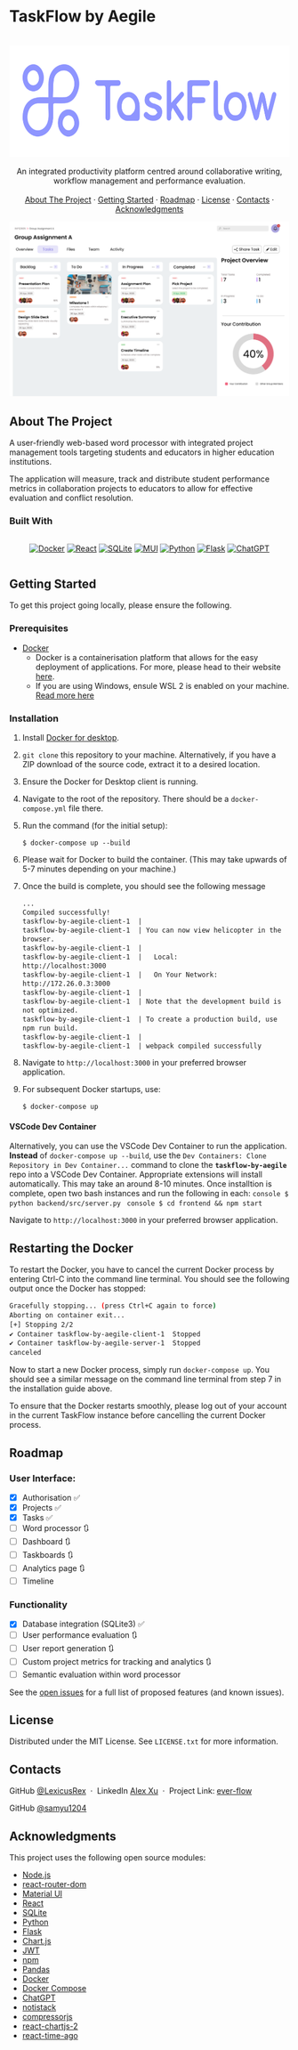 # TaskFlow by Aegile
<a name="readme-top"></a>

<!-- https://www.markdownguide.org/basic-syntax/#reference-style-links -->

<!-- [![Contributors][contributors-shield]][contributors-url]
[![Forks][forks-shield]][forks-url]
[![Stargazers][stars-shield]][stars-url]
[![Issues][issues-shield]][issues-url]
[![MIT License][license-shield]][license-url]
[![LinkedIn][linkedin-shield]][linkedin-url] -->

<!-- PROJECT LOGO & DESCRIPTION & IMAGES -->
<br />
<div align="center">
  <a href="https://github.com/LexicusRex/ever-flow">
    <img src="images/taskflow-logo-left.svg" alt="Logo" width="600" height="200">
  </a>

  <p align="center">
    An integrated productivity platform centred around collaborative writing, workflow management and performance evaluation.
    <br />
    <!-- <a href="https://github.com/LexicusRex/ever-flow"><strong>❌Explore the docs »</strong></a>
    <br /> -->
    <br />
    <a href="#about-the-project">About The Project</a>
    ·
    <a href="#getting-started">Getting Started</a>
    ·
    <!-- <a href="#usage">Usage</a>
    · -->
    <a href="#roadmap">Roadmap</a>
    ·
    <a href="#license">License</a>
    ·
    <a href="#contact">Contacts</a>
    ·
    <a href="#acknowledgments">Acknowledgments</a>
  </p>
</div>

<!-- PROJECT FEATURES -->

![](images/taskflow-task-board.png)

## About The Project

A user-friendly web-based word processor with integrated project management tools
targeting students and educators in higher education institutions.

The application will measure, track and distribute student performance metrics in collaboration projects to educators to allow for effective evaluation and conflict resolution.

### Built With

<div align="center" style="display: flex; justify-content: center">

[![Docker][docker-shield]][docker-url]
[![React][react-shield]][react-url]
[![SQLite][SQLite-shield]][SQLite-url]
[![MUI][MUI-shield]][MUI-url]
[![Python][python-shield]][python-url]
[![Flask][flask-shield]][flask-url]
[![ChatGPT][chatgpt-shield]][chatgpt-url]
<!-- [![Pandas][pandas-shield]][pandas-url] -->
<!-- [![Chart.js][chartjs-shield]][chartjs-url] -->
<!-- [![JWT][jwt-shield]][jwt-url] -->
<!-- [![npm][npm-shield]][npm-url] -->
<!-- [![Node.js][nodejs-shield]][nodejs-url] -->
<!-- [![React Router][react-router-shield]][react-router-url] -->

</div>

<!-- GETTING STARTED -->

## Getting Started

To get this project going locally, please ensure the following.

### Prerequisites
-   [Docker][docker-url]
    -   Docker is a containerisation platform that allows for the easy deployment of applications. For more, please head to their website [here](https://www.docker.com/).
    -   If you are using Windows, ensule WSL 2 is enabled on your machine. [Read more here](https://docs.docker.com/desktop/wsl/) 
### Installation
1. Install [Docker for desktop][docker-url].
2. `git clone` this repository to your machine. Alternatively, if you have a ZIP download of the source code, extract it to a desired location.
3. Ensure the Docker for Desktop client is running.
4. Navigate to the root of the repository. There should be a `docker-compose.yml` file there.
5. Run the command (for the initial setup):
    ```console
    $ docker-compose up --build
    ```
6. Please wait for Docker to build the container. (This may take upwards of 5-7 minutes depending on your machine.)
7. Once the build is complete, you should see the following message

    ```console
    ...
    Compiled successfully!
    taskflow-by-aegile-client-1  |
    taskflow-by-aegile-client-1  | You can now view helicopter in the browser.
    taskflow-by-aegile-client-1  |
    taskflow-by-aegile-client-1  |   Local:            http://localhost:3000
    taskflow-by-aegile-client-1  |   On Your Network:  http://172.26.0.3:3000
    taskflow-by-aegile-client-1  |
    taskflow-by-aegile-client-1  | Note that the development build is not optimized.
    taskflow-by-aegile-client-1  | To create a production build, use npm run build.
    taskflow-by-aegile-client-1  |
    taskflow-by-aegile-client-1  | webpack compiled successfully
    ```
8. Navigate to `http://localhost:3000` in your preferred browser application.
9. For subsequent Docker startups, use:
    ```console
    $ docker-compose up
    ```
#### VSCode Dev Container
Alternatively, you can use the VSCode Dev Container to run the application.
**Instead** of `docker-compose up --build`, use the `Dev Containers: Clone Repository in Dev Container...` command to clone the **`taskflow-by-aegile`**
repo into a VSCode Dev Container. Appropriate extensions will install automatically. This may take an around 8-10 minutes. Once installtion is complete,
open two bash instances and run the following in each:
    ```console
    $ python backend/src/server.py
    ```
    ```console
    $ cd frontend && npm start
    ```

Navigate to `http://localhost:3000` in your preferred browser application.


## Restarting the Docker
To restart the Docker, you have to cancel the current Docker process by entering Ctrl-C into the command line terminal. 
You should see the following output once the Docker has stopped:
```sh
Gracefully stopping... (press Ctrl+C again to force)
Aborting on container exit...
[+] Stopping 2/2
✔ Container taskflow-by-aegile-client-1  Stopped                                                                              6.1s
✔ Container taskflow-by-aegile-server-1  Stopped                                                                             10.8s
canceled
```
Now to start a new Docker process, simply run `docker-compose up`. 
You should see a similar message on the command line terminal from step 7 in the installation guide above.

To ensure that the Docker restarts smoothly, please log out of your account in the current TaskFlow instance before cancelling the current Docker process.

<!-- 
## Setup Configurations (Optional)
To change configuration settings for the server, open the "__config__.py" file in “backend/src”. 
The file will look like the following:

```py
# in seconds
# 1 day = 86400 seconds
# Use under 5 minutes for testing purposes
# 5 minutes = 300 seconds
# 4 minutes = 240 seconds
# 3 minutes = 180 seconds
# 2 minutes = 120 seconds
# 1 minute = 60 seconds
ANALYTICS_TIMESPAN = 60
# Set to either True or False
# Set to False to wipe all data on the backend (database, user reports, user analytics) when running docker-compose
# Set to True use existing data stored in the backend
DATA_PERSISTENCE = False
```
Here, you can change the `ANALYTICS_TIMESPAN` constant, which dictates the number of seconds between each update of the user and project analytics. 
The `DATA_PERSISTENCE` constant can also be switched between `False` and `True`. 
  If `False` - running “docker-compose up” will wipe all data on the backend. 
  If `True` - the backend data will persist between Docker restarts. -->

<!-- USAGE EXAMPLES -->

<!-- ## Usage

❌

Use this space to show useful examples of how a project can be used. Additional screenshots, code examples and demos work well in this space. You may also link to more resources. -->

<!-- _For more examples, please refer to the [Documentation](https://example.com)_ -->

<!-- ROADMAP -->

## Roadmap

### User Interface:

-   [x] Authorisation ✅
-   [x] Projects ✅
-   [x] Tasks ✅
-   [ ] Word processor 🔃
-   [ ] Dashboard 🔃
-   [ ] Taskboards 🔃
-   [ ] Analytics page 🔃
-   [ ] Timeline

### Functionality

- [x] Database integration (SQLite3) ✅
- [ ] User performance evaluation 🔃
- [ ] User report generation 🔃
- [ ] Custom project metrics for tracking and analytics 🔃
- [ ] Semantic evaluation within word processor

See the [open issues](https://github.com/LexicusRex/ever-flow/issues) for a full list of proposed features (and known issues).

<!-- LICENSE -->

## License

<!-- Currently unlicensed. The **default copyright laws apply**. You may **NOT** distribute, reproduce or derive works from this project. -->

Distributed under the MIT License. See `LICENSE.txt` for more information.

<!-- CONTACT -->

## Contacts

<!--
LexicusRex - [@twitter_handle](https://twitter.com/twitter_handle) - email@email_client.com -->

GitHub [@LexicusRex](https://github.com/LexicusRex) &nbsp;&middot;&nbsp;
LinkedIn [Alex Xu](https://www.linkedin.com/in/alex-tian-xu/) &nbsp;&middot;&nbsp;
Project Link: [ever-flow](https://github.com/LexicusRex/taskflow-by-aegile)

GitHub [@samyu1204](https://github.com/samyu1204)

<!-- ACKNOWLEDGMENTS -->

## Acknowledgments

This project uses the following open source modules:

-   [Node.js](https://nodejs.org/)
-   [react-router-dom](https://github.com/remix-run/react-router)
-   [Material UI](https://mui.com/)
-   [React](https://reactjs.org/)
-   [SQLite](https://www.sqlite.org/index.html)
-   [Python](https://www.python.org/)
-   [Flask](https://flask.palletsprojects.com/en/2.0.x/)
-   [Chart.js](https://www.chartjs.org/)
-   [JWT](https://jwt.io/)
-   [npm](https://www.npmjs.com/)
-   [Pandas](https://pandas.pydata.org/)
-   [Docker](https://www.docker.com/)
-   [Docker Compose](https://docs.docker.com/compose/)
-   [ChatGPT](http://openai.com/)
-   [notistack](https://iamhosseindhv.com/notistack)
-   [compressorjs](https://fengyuanchen.github.io/compressorjs/)
-   [react-chartjs-2](https://github.com/reactchartjs/react-chartjs-2)
-   [react-time-ago](https://gitlab.com/catamphetamine/react-time-ago)
<!-- -   [React Quill]( -->

<!-- MARKDOWN LINKS -->

[linkedin-shield]: https://img.shields.io/badge/-LinkedIn-black.svg?style=for-the-badge&logo=linkedin&colorB=555
[linkedin-url]: https://linkedin.com/in/linkedin_username
[docker-shield]: https://img.shields.io/badge/docker-%230db7ed.svg?style=for-the-badge&logo=docker&logoColor=white
[docker-url]: https://www.docker.com/
[react-shield]: https://img.shields.io/badge/React-20232A?style=for-the-badge&logo=react&logoColor=61DAFB
[react-url]: https://reactjs.org/
[MUI-shield]: https://img.shields.io/badge/MUI-%230081CB.svg?style=for-the-badge&logo=mui&logoColor=white
[MUI-url]: https://mui.com/material-ui/
[SQLite-shield]: https://img.shields.io/badge/sqlite-%2307405e.svg?style=for-the-badge&logo=sqlite&logoColor=white
[SQLite-url]: https://www.sqlite.org/index.html
[python-shield]: https://img.shields.io/badge/python-3670A0?style=for-the-badge&logo=python&logoColor=ffdd54
[python-url]: https://www.python.org/
[pandas-shield]: https://img.shields.io/badge/pandas-%23150458.svg?style=for-the-badge&logo=pandas&logoColor=white
[pandas-url]: https://pandas.pydata.org/
[flask-shield]: https://img.shields.io/badge/flask-%23000.svg?style=for-the-badge&logo=flask&logoColor=white
[flask-url]: https://flask.palletsprojects.com/en/2.0.x/
[chartjs-shield]: https://img.shields.io/badge/chart.js-F5788D.svg?style=for-the-badge&logo=chart.js&logoColor=white
[chartjs-url]: https://www.chartjs.org/
[jwt-shield]: https://img.shields.io/badge/JWT-black?style=for-the-badge&logo=JSON%20web%20tokens
[jwt-url]: https://jwt.io/
[npm-shield]: https://img.shields.io/badge/npm-CB3837?style=for-the-badge&logo=npm&logoColor=white
[npm-url]: https://www.npmjs.com/
[nodejs-shield]: https://img.shields.io/badge/node.js-6DA55F?style=for-the-badge&logo=node.js&logoColor=white
[nodejs-url]: https://nodejs.org/en/
[react-router-shield]: https://img.shields.io/badge/React_Router-CA4245?style=for-the-badge&logo=react-router&logoColor=white
[react-router-url]: https://reactrouter.com/
[chatgpt-shield]: https://img.shields.io/badge/chatGPT-74aa9c?style=for-the-badge&logo=openai&logoColor=white
[chatgpt-url]: https://openai.com/
